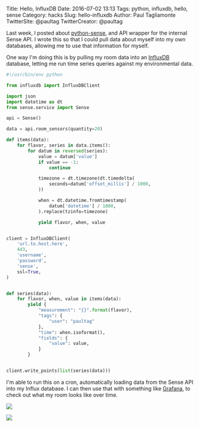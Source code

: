 Title: Hello, InfluxDB
Date: 2016-07-02 13:13
Tags: python, influxdb, hello, sense
Category: hacks
Slug: hello-influxdb
Author: Paul Tagliamonte
TwitterSite: @paultag
TwitterCreator: @paultag

Last week, I posted about [python-sense](https://notes.pault.ag/hello-sense/),
and API wrapper for the internal Sense API. I wrote this so that I could
pull data about myself into my own databases, allowing me to use that
information for myself.

One way I'm doing this is by pulling my room data into an
[InfluxDB](https://influxdata.com/) database, letting me run time series
queries against my environmental data.

```python
#!/usr/bin/env python

from influxdb import InfluxDBClient

import json
import datetime as dt
from sense.service import Sense

api = Sense()

data = api.room_sensors(quantity=20)

def items(data):
    for flavor, series in data.items():
        for datum in reversed(series):
            value = datum['value']
            if value == -1:
                continue

            timezone = dt.timezone(dt.timedelta(
                seconds=datum['offset_millis'] / 1000,
            ))

            when = dt.datetime.fromtimestamp(
                datum['datetime'] / 1000,
            ).replace(tzinfo=timezone)

            yield flavor, when, value


client = InfluxDBClient(
    'url.to.host.here',
    443,
    'username',
    'password',
    'sense',
    ssl=True,
)


def series(data):
    for flavor, when, value in items(data):
        yield {
            "measurement": "{}".format(flavor),
            "tags": {
                "user": "paultag"
            },
            "time": when.isoformat(),
            "fields": {
                "value": value,
            }
        }


client.write_points(list(series(data)))
```

I'm able to run this on a cron, automatically loading data from the Sense
API into my Influx database. I can then use that with something like
[Grafana](http://grafana.org/), to check out what my room looks like over
time.

![](http://notes.pault.ag/static/posts/hello-influx/sense-influx-light.png)


![](http://notes.pault.ag/static/posts/hello-influx/sense-influx-temp.png)
